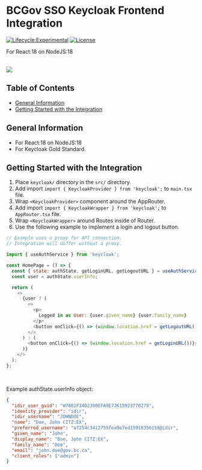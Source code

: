 # BCGov SSO Keycloak Frontend Integration

[![Lifecycle:Experimental](https://img.shields.io/badge/Lifecycle-Experimental-339999)](<Redirect-URL>)
[![License](https://img.shields.io/badge/License-Apache%202.0-blue.svg)](LICENSE)

For React:18 on NodeJS:18

<br />

<img src="https://user-images.githubusercontent.com/16313579/224582406-c5f9491b-00be-4889-a4fe-b18987ec1e4c.png">

## Table of Contents

- [General Information](#general-information)
- [Getting Started with the Integration](#getting-started-with-the-integration)

## General Information

- For React:18 on NodeJS:18
- For Keycloak Gold Standard.

## Getting Started with the Integration

1. Place `keycloak/` directory in the `src/` directory.
2. Add import `import { KeycloakProvider } from 'keycloak';` to `main.tsx` file.
3. Wrap `<KeycloakProvider>` component around the AppRouter.
4. Add import `import { KeycloakWrapper } from 'keycloak';` to `AppRouter.tsx` file.
5. Wrap `<KeycloakWrapper>` around Routes inside of Router.
6. Use the following example to implement a login and logout button.

```JavaScript
// Example uses a proxy for API connection.
// Integration will differ without a proxy.

import { useAuthService } from 'keycloak';

const HomePage = () => {
  const { state: authState, getLoginURL, getLogoutURL } = useAuthService();
  const user = authState.userInfo;

  return (
    <>
      {user ? (
        <>
          <p>
            Logged in as User: {user.given_name} {user.family_name}
          </p>
          <button onClick={() => (window.location.href = getLogoutURL())}>Logout</button>
        </>
      ) : (
        <button onClick={() => (window.location.href = getLoginURL())}>Login with IDIR</button>
      )}
    </>
  );
};
```

<br />

Example authState.userInfo object:

```JSON
{
  "idir_user_guid": "W7802F34D2390EFA9E7JK15923770279",
  "identity_provider": "idir",
  "idir_username": "JOHNDOE",
  "name": "Doe, John CITZ:EX",
  "preferred_username": "a7254c34i2755fea9e7ed15918356158@idir",
  "given_name": "John",
  "display_name": "Doe, John CITZ:EX",
  "family_name": "Doe",
  "email": "john.doe@gov.bc.ca",
  "client_roles": ["admin"]
}
```
